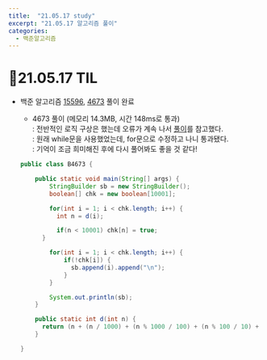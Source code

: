 ```yaml
---
title:  "21.05.17 study"
excerpt: "21.05.17 알고리즘 풀이"
categories:
  - 백준알고리즘
---
```


# 📝21.05.17 TIL
+ 백준 알고리즘 [15596](https://www.acmicpc.net/problem/15596), [4673](https://www.acmicpc.net/problem/4673) 풀이 완료

  + 4673 풀이 (메모리 14.3MB, 시간 148ms로 통과)<br />
    : 전반적인 로직 구상은 했는데 오류가 계속 나서 [풀이](https://st-lab.tistory.com/53)를 참고했다.<br />
    : 원래 while문을 사용했었는데, for문으로 수정하고 나니 통과됐다.<br />
    : 기억이 조금 희미해진 후에 다시 풀어봐도 좋을 것 같다!

  ```java
  public class B4673 {

      public static void main(String[] args) {
          StringBuilder sb = new StringBuilder();
          boolean[] chk = new boolean[10001];

          for(int i = 1; i < chk.length; i++) {
            int n = d(i);

            if(n < 10001) chk[n] = true;
        }

          for(int i = 1; i < chk.length; i++) {
              if(!chk[i]) {
                sb.append(i).append("\n");
              }
          }

          System.out.println(sb);
      }

      public static int d(int n) {
        return (n + (n / 1000) + (n % 1000 / 100) + (n % 100 / 10) + (n % 100 % 10));
      }

  }
  ```
<br />
